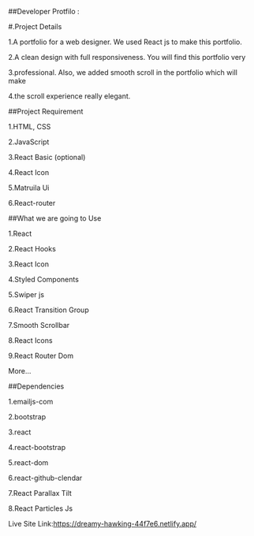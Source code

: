 ##Developer Protfilo :

#.Project Details

1.A portfolio for a web designer. We used React js to make this portfolio.

2.A clean design with full responsiveness. You will find this portfolio very 

3.professional. Also, we added smooth scroll in the portfolio which will make

4.the scroll experience really elegant.



##Project Requirement

1.HTML, CSS

2.JavaScript

3.React Basic (optional)

4.React Icon

5.Matruila Ui

6.React-router



##What we are going to Use

1.React

2.React Hooks

3.React Icon

4.Styled Components

5.Swiper js

6.React Transition Group

7.Smooth Scrollbar

8.React Icons

9.React Router Dom

More...



##Dependencies

1.emailjs-com              

2.bootstrap          

3.react     

4.react-bootstrap

5.react-dom

6.react-github-clendar 

7.React Parallax Tilt 

8.React Particles Js 


Live Site Link:https://dreamy-hawking-44f7e6.netlify.app/
